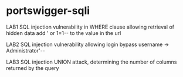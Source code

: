 # portswigger-sqli

LAB1
SQL injection vulnerability in WHERE clause allowing retrieval of hidden data
add ' or 1=1-- to the value in the url

LAB2
SQL injection vulnerability allowing login bypass
username -> Administrator'--

LAB3
SQL injection UNION attack, determining the number of columns returned by the query
